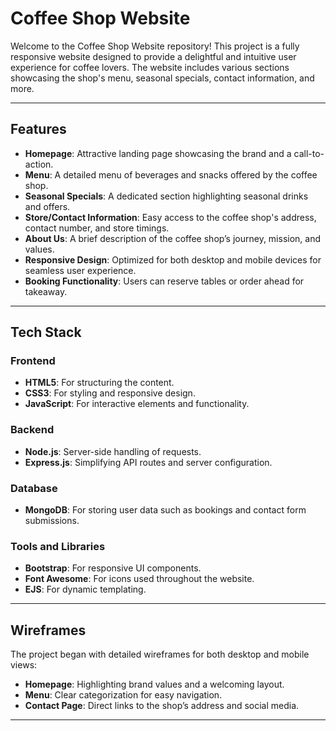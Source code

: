 # Coffee Shop Website

Welcome to the Coffee Shop Website repository! This project is a fully responsive website designed to provide a delightful and intuitive user experience for coffee lovers. The website includes various sections showcasing the shop's menu, seasonal specials, contact information, and more.

---

## Features

- **Homepage**: Attractive landing page showcasing the brand and a call-to-action.
- **Menu**: A detailed menu of beverages and snacks offered by the coffee shop.
- **Seasonal Specials**: A dedicated section highlighting seasonal drinks and offers.
- **Store/Contact Information**: Easy access to the coffee shop's address, contact number, and store timings.
- **About Us**: A brief description of the coffee shop’s journey, mission, and values.
- **Responsive Design**: Optimized for both desktop and mobile devices for seamless user experience.
- **Booking Functionality**: Users can reserve tables or order ahead for takeaway.

---

## Tech Stack

### Frontend
- **HTML5**: For structuring the content.
- **CSS3**: For styling and responsive design.
- **JavaScript**: For interactive elements and functionality.

### Backend
- **Node.js**: Server-side handling of requests.
- **Express.js**: Simplifying API routes and server configuration.

### Database
- **MongoDB**: For storing user data such as bookings and contact form submissions.

### Tools and Libraries
- **Bootstrap**: For responsive UI components.
- **Font Awesome**: For icons used throughout the website.
- **EJS**: For dynamic templating.

---

## Wireframes

The project began with detailed wireframes for both desktop and mobile views:
- **Homepage**: Highlighting brand values and a welcoming layout.
- **Menu**: Clear categorization for easy navigation.
- **Contact Page**: Direct links to the shop’s address and social media.

---
